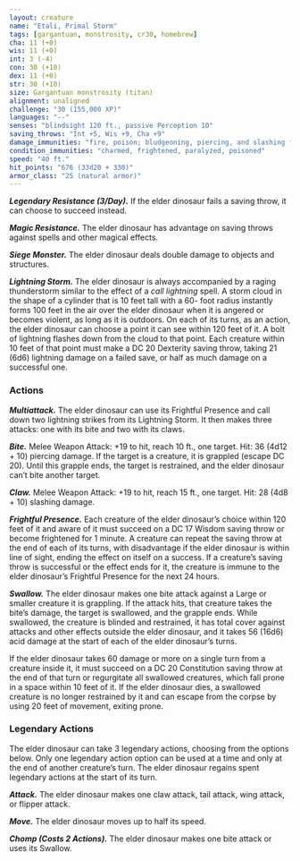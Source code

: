 ```yaml
---
layout: creature
name: "Etali, Primal Storm"
tags: [gargantuan, monstrosity, cr30, homebrew]
cha: 11 (+0)
wis: 11 (+0)
int: 3 (-4)
con: 30 (+10)
dex: 11 (+0)
str: 30 (+10)
size: Gargantuan monstrosity (titan)
alignment: unaligned
challenge: "30 (155,000 XP)"
languages: "--"
senses: "blindsight 120 ft., passive Perception 10"
saving_throws: "Int +5, Wis +9, Cha +9"
damage_immunities: "fire, poison; bludgeoning, piercing, and slashing from nonmagical attacks"
condition_immunities: "charmed, frightened, paralyzed, poisoned"
speed: "40 ft."
hit_points: "676 (33d20 + 330)"
armor_class: "25 (natural armor)"
---
```


***Legendary Resistance (3/Day).*** If the elder dinosaur fails a saving
throw, it can choose to succeed instead.

***Magic Resistance.*** The elder dinosaur has advantage on saving
throws against spells and other magical effects.

***Siege Monster.*** The elder dinosaur deals double damage to objects
and structures.

***Lightning Storm.*** The elder dinosaur is always accompanied by a
raging thunderstorm similar to the effect of a <i>call lightning</i> spell. A
storm cloud in the shape of a cylinder that is 10 feet tall with a 60-
foot radius instantly forms 100 feet in the air over the elder dinosaur
when it is angered or becomes violent, as long as it is outdoors.
On each of its turns, as an action, the elder dinosaur can choose a
point it can see within 120 feet of it. A bolt of lightning flashes down
from the cloud to that point. Each creature within 10 feet of that
point must make a DC 20 Dexterity saving throw, taking 21 (6d6)
lightning damage on a failed save, or half as much damage on a
successful one.

### Actions

***Multiattack.*** The elder dinosaur can use its Frightful Presence and
call down two lightning strikes from its Lightning Storm. It then
makes three attacks: one with its bite and two with its claws.

***Bite.*** Melee Weapon Attack: +19 to hit, reach 10 ft., one target. Hit: 36
(4d12 + 10) piercing damage. If the target is a creature, it is grappled
(escape DC 20). Until this grapple ends, the target is restrained, and
the elder dinosaur can’t bite another target.

***Claw.*** Melee Weapon Attack: +19 to hit, reach 15 ft., one target. Hit:
28 (4d8 + 10) slashing damage.

***Frightful Presence.*** Each creature of the elder dinosaur’s choice
within 120 feet of it and aware of it must succeed on a DC 17
Wisdom saving throw or become frightened for 1 minute. A creature
can repeat the saving throw at the end of each of its turns, with
disadvantage if the elder dinosaur is within line of sight, ending the effect on itself on a success. If a creature’s saving throw is successful
or the effect ends for it, the creature is immune to the elder
dinosaur’s Frightful Presence for the next 24 hours.

***Swallow.*** The elder dinosaur makes one bite attack against a Large or
smaller creature it is grappling. If the attack hits, that creature takes
the bite’s damage, the target is swallowed, and the grapple ends.
While swallowed, the creature is blinded and restrained, it has total
cover against attacks and other effects outside the elder dinosaur,
and it takes 56 (16d6) acid damage at the start of each of the elder
dinosaur’s turns.

If the elder dinosaur takes 60 damage or more on a single turn
from a creature inside it, it must succeed on a DC 20 Constitution
saving throw at the end of that turn or regurgitate all swallowed
creatures, which fall prone in a space within 10 feet of it. If the elder
dinosaur dies, a swallowed creature is no longer restrained by it
and can escape from the corpse by using 20 feet of movement,
exiting prone.

### Legendary Actions

The elder dinosaur can take 3 legendary actions, choosing from
the options below. Only one legendary action option can be used
at a time and only at the end of another creature’s turn. The elder
dinosaur regains spent legendary actions at the start of its turn.

***Attack.*** The elder dinosaur makes one claw attack, tail attack, wing
attack, or flipper attack.

***Move.*** The elder dinosaur moves up to half its speed.

***Chomp (Costs 2 Actions).*** The elder dinosaur makes one bite attack
or uses its Swallow.
